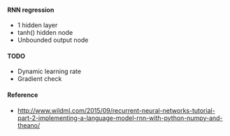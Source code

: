 #### RNN regression
* 1 hidden layer
* tanh() hidden node
* Unbounded output node

#### TODO
* Dynamic learning rate
* Gradient check

#### Reference
* http://www.wildml.com/2015/09/recurrent-neural-networks-tutorial-part-2-implementing-a-language-model-rnn-with-python-numpy-and-theano/
